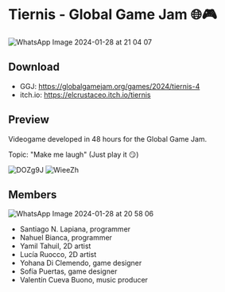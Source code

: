 # Tiernis - Global Game Jam 🌐🎮
![WhatsApp Image 2024-01-28 at 21 04 07](https://github.com/santilapi13/global_game_jam_2024/assets/89311154/86d52874-899e-4760-92b3-c7de73a094ce)

## Download
- GGJ: https://globalgamejam.org/games/2024/tiernis-4
- itch.io: https://elcrustaceo.itch.io/tiernis

## Preview
Videogame developed in 48 hours for the Global Game Jam.

Topic: "Make me laugh" (Just play it 😏)

![DOZg9J](https://github.com/santilapi13/global_game_jam_2024/assets/89311154/8d6e853f-2b97-4456-8bb0-a6c3c4204120)
![WieeZh](https://github.com/santilapi13/global_game_jam_2024/assets/89311154/78673833-76fb-4cfe-8531-60acb38eba49)


## Members
![WhatsApp Image 2024-01-28 at 20 58 06](https://github.com/santilapi13/global_game_jam_2024/assets/89311154/9d6c6e29-12df-4691-9fde-5713c195ec2b)
- Santiago N. Lapiana, programmer
- Nahuel Bianca, programmer
- Yamil Tahuil, 2D artist
- Lucía Ruocco, 2D artist
- Yohana Di Clemendo, game designer
- Sofía Puertas, game designer
- Valentín Cueva Buono, music producer
